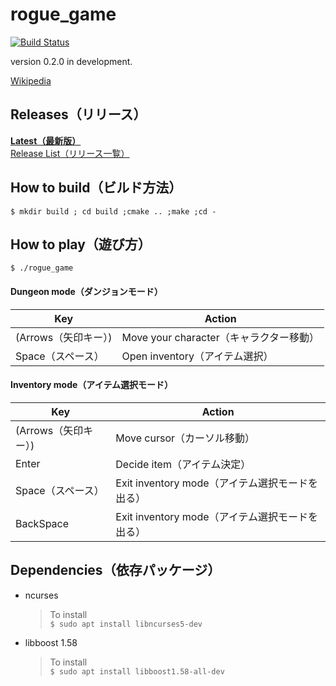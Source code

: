 # rogue_game
[![Build Status](https://travis-ci.org/tanacchi/rogue_game.png)](https://travis-ci.org/tanacchi/rogue_game)

version 0.2.0 in development.

[Wikipedia](https://ja.wikipedia.org/wiki/%E3%83%AD%E3%83%BC%E3%82%B0)


## Releases（リリース）
**[Latest（最新版）](https://github.com/tanacchi/rogue_game/releases/latest)**  
[Release List（リリース一覧）](https://github.com/tanacchi/rogue_game/releases)  


## How to build（ビルド方法）
`$ mkdir build ; cd build ;cmake .. ;make ;cd -`


## How to play（遊び方）
`$ ./rogue_game`

#### Dungeon mode（ダンジョンモード）
Key | Action
--- | ---
(Arrows（矢印キー）) | Move your character（キャラクター移動）
Space（スペース）| Open inventory（アイテム選択）

#### Inventory mode（アイテム選択モード）
Key | Action
--- | ---
(Arrows（矢印キー）) | Move cursor（カーソル移動）
Enter | Decide item（アイテム決定）
Space（スペース） | Exit inventory mode（アイテム選択モードを出る）
BackSpace | Exit inventory mode（アイテム選択モードを出る）


## Dependencies（依存パッケージ）
* ncurses
  > To install  
    `$ sudo apt install libncurses5-dev`
* libboost 1.58
  > To install  
    `$ sudo apt install libboost1.58-all-dev`
